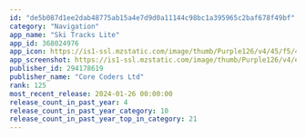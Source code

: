 ```yaml
---
id: "de5b087d1ee2dab48775ab15a4e7d9d0a11144c98bc1a395965c2baf678f49bf"
category: "Navigation"
app_name: "Ski Tracks Lite"
app_id: 368024976
app_icon: https://is1-ssl.mzstatic.com/image/thumb/Purple126/v4/45/f5/44/45f54461-6b76-bac9-c5d5-d50e61f6503d/SkiTracksLiteAppIcon-0-0-1x_U007emarketing-0-4-0-0-85-220.png/1024x1024bb.png
app_screenshot: https://is1-ssl.mzstatic.com/image/thumb/Purple126/v4/ed/7a/99/ed7a994c-1862-5abd-ead3-8649e1b9f541/pr_source.png/1242x2688bb.png
publisher_id: 294178619
publisher_name: "Core Coders Ltd"
rank: 125
most_recent_release: 2024-01-26 00:00:00
release_count_in_past_year: 4
release_count_in_past_year_category: 10
release_count_in_past_year_top_in_category: 21
---
```

